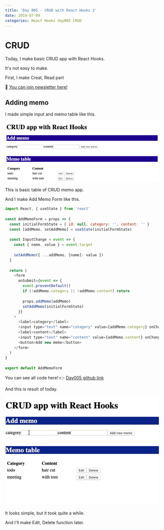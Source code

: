 ```yaml
---
title: 'Day 005 - CRUD with React Hooks 2'
date: 2019-07-09
categories: React Hooks day005 CRUD
---
```


# CRUD

Today, I make basic CRUD app with React Hooks.

It's not easy to make.

First, I make Creat, Read part

📮 [You can join newsletter here!](http://eepurl.com/gwNffb)

## Adding memo

I made simple input and memo table like this.

![](/assets/day004/day004.png)

This is basic table of CRUD memo app.

And I make Add Memo Form like this.

```javascript
import React, { useState } from 'react'

const AddMemoForm = props => {
  const initialFormState = { id: null, category: '', content: '' }
  const [addMemo, setAddMemo] = useState(initialFormState)

  const InputChange = event => {
    const { name, value } = event.target

    setAddMemo({ ...addMemo, [name]: value })
  }

  return (
    <form
      onSubmit={event => {
        event.preventDefault()
        if (!addMemo.category || !addMemo.content) return

        props.addMemo(addMemo)
        setAddMemo(initialFormState)
      }}
    >
      <label>category</label>
      <input type="text" name="category" value={addMemo.category} onChange={InputChange} />
      <label>content</label>
      <input type="text" name="content" value={addMemo.content} onChange={InputChange} />
      <button>Add new memo</button>
    </form>
  )
}

export default AddMemoForm
```

You can see all code here!
👉 [Day005 github link](https://github.com/oneybee/100days-of-react/tree/master/day04-06-CRUD-with-Hooks)

And this is result of today.

![](/assets/day05.gif)

It looks simple, but it took quite a while.

And I'll make Edit, Delete function later.
